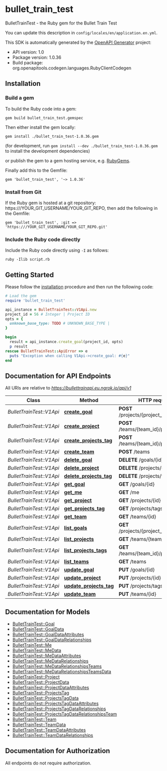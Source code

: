 # bullet_train_test

BulletTrainTest - the Ruby gem for the Bullet Train Test

You can update this description in `config/locales/en/application.en.yml`.

This SDK is automatically generated by the [OpenAPI Generator](https://openapi-generator.tech) project:

- API version: 1.0
- Package version: 1.0.36
- Build package: org.openapitools.codegen.languages.RubyClientCodegen

## Installation

### Build a gem

To build the Ruby code into a gem:

```shell
gem build bullet_train_test.gemspec
```

Then either install the gem locally:

```shell
gem install ./bullet_train_test-1.0.36.gem
```

(for development, run `gem install --dev ./bullet_train_test-1.0.36.gem` to install the development dependencies)

or publish the gem to a gem hosting service, e.g. [RubyGems](https://rubygems.org/).

Finally add this to the Gemfile:

    gem 'bullet_train_test', '~> 1.0.36'

### Install from Git

If the Ruby gem is hosted at a git repository: https:///YOUR_GIT_USERNAME/YOUR_GIT_REPO, then add the following in the Gemfile:

    gem 'bullet_train_test', :git => 'https:///YOUR_GIT_USERNAME/YOUR_GIT_REPO.git'

### Include the Ruby code directly

Include the Ruby code directly using `-I` as follows:

```shell
ruby -Ilib script.rb
```

## Getting Started

Please follow the [installation](#installation) procedure and then run the following code:

```ruby
# Load the gem
require 'bullet_train_test'

api_instance = BulletTrainTest::V1Api.new
project_id = 56 # Integer | Project ID
opts = {
  unknown_base_type: TODO # UNKNOWN_BASE_TYPE | 
}

begin
  result = api_instance.create_goal(project_id, opts)
  p result
rescue BulletTrainTest::ApiError => e
  puts "Exception when calling V1Api->create_goal: #{e}"
end

```

## Documentation for API Endpoints

All URIs are relative to *https://bullettrainapi.eu.ngrok.io/api/v1*

Class | Method | HTTP request | Description
------------ | ------------- | ------------- | -------------
*BulletTrainTest::V1Api* | [**create_goal**](docs/V1Api.md#create_goal) | **POST** /projects/{project_id}/goals | 
*BulletTrainTest::V1Api* | [**create_project**](docs/V1Api.md#create_project) | **POST** /teams/{team_id}/projects | 
*BulletTrainTest::V1Api* | [**create_projects_tag**](docs/V1Api.md#create_projects_tag) | **POST** /teams/{team_id}/projects/tags | 
*BulletTrainTest::V1Api* | [**create_team**](docs/V1Api.md#create_team) | **POST** /teams | 
*BulletTrainTest::V1Api* | [**delete_goal**](docs/V1Api.md#delete_goal) | **DELETE** /goals/{id} | 
*BulletTrainTest::V1Api* | [**delete_project**](docs/V1Api.md#delete_project) | **DELETE** /projects/{id} | 
*BulletTrainTest::V1Api* | [**delete_projects_tag**](docs/V1Api.md#delete_projects_tag) | **DELETE** /projects/tags/{id} | 
*BulletTrainTest::V1Api* | [**get_goal**](docs/V1Api.md#get_goal) | **GET** /goals/{id} | 
*BulletTrainTest::V1Api* | [**get_me**](docs/V1Api.md#get_me) | **GET** /me | 
*BulletTrainTest::V1Api* | [**get_project**](docs/V1Api.md#get_project) | **GET** /projects/{id} | 
*BulletTrainTest::V1Api* | [**get_projects_tag**](docs/V1Api.md#get_projects_tag) | **GET** /projects/tags/{id} | 
*BulletTrainTest::V1Api* | [**get_team**](docs/V1Api.md#get_team) | **GET** /teams/{id} | 
*BulletTrainTest::V1Api* | [**list_goals**](docs/V1Api.md#list_goals) | **GET** /projects/{project_id}/goals | 
*BulletTrainTest::V1Api* | [**list_projects**](docs/V1Api.md#list_projects) | **GET** /teams/{team_id}/projects | 
*BulletTrainTest::V1Api* | [**list_projects_tags**](docs/V1Api.md#list_projects_tags) | **GET** /teams/{team_id}/projects/tags | 
*BulletTrainTest::V1Api* | [**list_teams**](docs/V1Api.md#list_teams) | **GET** /teams | 
*BulletTrainTest::V1Api* | [**update_goal**](docs/V1Api.md#update_goal) | **PUT** /goals/{id} | 
*BulletTrainTest::V1Api* | [**update_project**](docs/V1Api.md#update_project) | **PUT** /projects/{id} | 
*BulletTrainTest::V1Api* | [**update_projects_tag**](docs/V1Api.md#update_projects_tag) | **PUT** /projects/tags/{id} | 
*BulletTrainTest::V1Api* | [**update_team**](docs/V1Api.md#update_team) | **PUT** /teams/{id} | 


## Documentation for Models

 - [BulletTrainTest::Goal](docs/Goal.md)
 - [BulletTrainTest::GoalData](docs/GoalData.md)
 - [BulletTrainTest::GoalDataAttributes](docs/GoalDataAttributes.md)
 - [BulletTrainTest::GoalDataRelationships](docs/GoalDataRelationships.md)
 - [BulletTrainTest::Me](docs/Me.md)
 - [BulletTrainTest::MeData](docs/MeData.md)
 - [BulletTrainTest::MeDataAttributes](docs/MeDataAttributes.md)
 - [BulletTrainTest::MeDataRelationships](docs/MeDataRelationships.md)
 - [BulletTrainTest::MeDataRelationshipsTeams](docs/MeDataRelationshipsTeams.md)
 - [BulletTrainTest::MeDataRelationshipsTeamsData](docs/MeDataRelationshipsTeamsData.md)
 - [BulletTrainTest::Project](docs/Project.md)
 - [BulletTrainTest::ProjectData](docs/ProjectData.md)
 - [BulletTrainTest::ProjectDataAttributes](docs/ProjectDataAttributes.md)
 - [BulletTrainTest::ProjectsTag](docs/ProjectsTag.md)
 - [BulletTrainTest::ProjectsTagData](docs/ProjectsTagData.md)
 - [BulletTrainTest::ProjectsTagDataAttributes](docs/ProjectsTagDataAttributes.md)
 - [BulletTrainTest::ProjectsTagDataRelationships](docs/ProjectsTagDataRelationships.md)
 - [BulletTrainTest::ProjectsTagDataRelationshipsTeam](docs/ProjectsTagDataRelationshipsTeam.md)
 - [BulletTrainTest::Team](docs/Team.md)
 - [BulletTrainTest::TeamData](docs/TeamData.md)
 - [BulletTrainTest::TeamDataAttributes](docs/TeamDataAttributes.md)
 - [BulletTrainTest::TeamDataRelationships](docs/TeamDataRelationships.md)


## Documentation for Authorization

 All endpoints do not require authorization.

